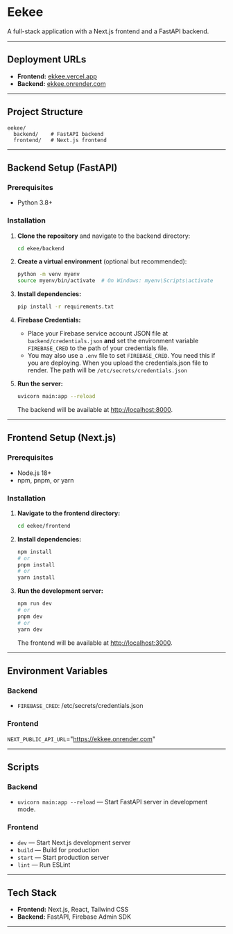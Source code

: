 # Eekee

A full-stack application with a Next.js frontend and a FastAPI backend.

---

## Deployment URLs

- **Frontend:** [ekkee.vercel.app](https://ekkee.vercel.app)
- **Backend:** [ekkee.onrender.com](https://ekkee.onrender.com)

---

## Project Structure

```
eekee/
  backend/    # FastAPI backend
  frontend/   # Next.js frontend
```

---

## Backend Setup (FastAPI)

### Prerequisites

- Python 3.8+

### Installation

1. **Clone the repository** and navigate to the backend directory:
   ```bash
   cd ekee/backend
   ```

2. **Create a virtual environment** (optional but recommended):
   ```bash
   python -m venv myenv
   source myenv/bin/activate  # On Windows: myenv\Scripts\activate
   ```

3. **Install dependencies:**
   ```bash
   pip install -r requirements.txt
   ```

4. **Firebase Credentials:**
   - Place your Firebase service account JSON file at `backend/credentials.json` **and** set the environment variable `FIREBASE_CRED` to the path of your credentials file.
   - You may also use a `.env` file to set `FIREBASE_CRED`. You need this if you are deploying. When you upload the credentials.json file to render. The path will be  `/etc/secrets/credentials.json`


5. **Run the server:**
   ```bash
   uvicorn main:app --reload
   ```
   The backend will be available at [http://localhost:8000](http://localhost:8000).

---

## Frontend Setup (Next.js)

### Prerequisites

- Node.js 18+
- npm, pnpm, or yarn

### Installation

1. **Navigate to the frontend directory:**
   ```bash
   cd eekee/frontend
   ```

2. **Install dependencies:**
   ```bash
   npm install
   # or
   pnpm install
   # or
   yarn install
   ```

3. **Run the development server:**
   ```bash
   npm run dev
   # or
   pnpm dev
   # or
   yarn dev
   ```

   The frontend will be available at [http://localhost:3000](http://localhost:3000).

---

## Environment Variables

### Backend

- `FIREBASE_CRED`: /etc/secrets/credentials.json

### Frontend

`NEXT_PUBLIC_API_URL`="https://ekkee.onrender.com"

---

## Scripts

### Backend

- `uvicorn main:app --reload` — Start FastAPI server in development mode.

### Frontend

- `dev` — Start Next.js development server
- `build` — Build for production
- `start` — Start production server
- `lint` — Run ESLint

---

## Tech Stack

- **Frontend:** Next.js, React, Tailwind CSS
- **Backend:** FastAPI, Firebase Admin SDK

---
